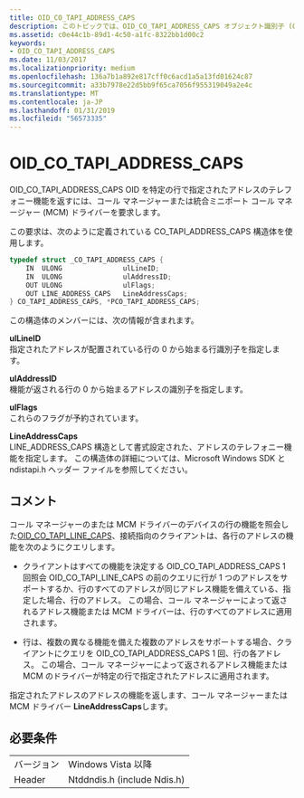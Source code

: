 ```yaml
---
title: OID_CO_TAPI_ADDRESS_CAPS
description: このトピックでは、OID_CO_TAPI_ADDRESS_CAPS オブジェクト識別子 (OID) について説明します。
ms.assetid: c0e44c1b-89d1-4c50-a1fc-8322bb1d00c2
keywords:
- OID_CO_TAPI_ADDRESS_CAPS
ms.date: 11/03/2017
ms.localizationpriority: medium
ms.openlocfilehash: 136a7b1a892e817cff0c6acd1a5a13fd01624c87
ms.sourcegitcommit: a33b7978e22d5bb9f65ca7056f955319049a2e4c
ms.translationtype: MT
ms.contentlocale: ja-JP
ms.lasthandoff: 01/31/2019
ms.locfileid: "56573335"
---
```

# <a name="oidcotapiaddresscaps"></a>OID_CO_TAPI_ADDRESS_CAPS

OID_CO_TAPI_ADDRESS_CAPS OID を特定の行で指定されたアドレスのテレフォニー機能を返すには、コール マネージャーまたは統合ミニポート コール マネージャー (MCM) ドライバーを要求します。

この要求は、次のように定義されている CO_TAPI_ADDRESS_CAPS 構造体を使用します。

```c++
typedef struct _CO_TAPI_ADDRESS_CAPS {
    IN  ULONG               ulLineID;
    IN  ULONG               ulAddressID;
    OUT ULONG               ulFlags;
    OUT LINE_ADDRESS_CAPS   LineAddressCaps;
} CO_TAPI_ADDRESS_CAPS, *PCO_TAPI_ADDRESS_CAPS;
``` 

この構造体のメンバーには、次の情報が含まれます。

**ulLineID**  
指定されたアドレスが配置されている行の 0 から始まる行識別子を指定します。

**ulAddressID**  
機能が返される行の 0 から始まるアドレスの識別子を指定します。

**ulFlags**  
これらのフラグが予約されています。

**LineAddressCaps**  
LINE_ADDRESS_CAPS 構造として書式設定された、アドレスのテレフォニー機能を指定します。 この構造体の詳細については、Microsoft Windows SDK と ndistapi.h ヘッダー ファイルを参照してください。

## <a name="remarks"></a>コメント

コール マネージャーのまたは MCM ドライバーのデバイスの行の機能を照会した[OID_CO_TAPI_LINE_CAPS](oid-co-tapi-line-caps.md)、接続指向のクライアントは、各行のアドレスの機能を次のようにクエリします。

- クライアントはすべての機能を決定する OID_CO_TAPI_ADDRESS_CAPS 1 回照会 OID_CO_TAPI_LINE_CAPS の前のクエリに行が 1 つのアドレスをサポートするか、行のすべてのアドレスが同じアドレス機能を備えている、指定した場合、行のアドレス。 この場合、コール マネージャーによって返されるアドレス機能または MCM ドライバーは、行のすべてのアドレスに適用されます。

- 行は、複数の異なる機能を備えた複数のアドレスをサポートする場合、クライアントにクエリを OID_CO_TAPI_ADDRESS_CAPS 1 回、行の各アドレス。 この場合、コール マネージャーによって返されるアドレス機能または MCM のドライバーが特定の行で指定されたアドレスに適用されます。

指定されたアドレスのアドレスの機能を返します、コール マネージャーまたは MCM ドライバー **LineAddressCaps**します。

## <a name="requirements"></a>必要条件

| | |
| --- | --- |
| バージョン | Windows Vista 以降 |
| Header | Ntddndis.h (include Ndis.h) |

